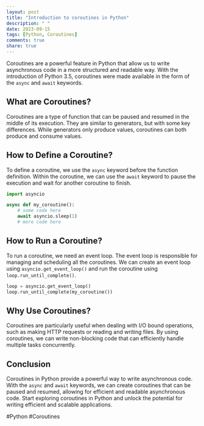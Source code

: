 ```yaml
---
layout: post
title: "Introduction to coroutines in Python"
description: " "
date: 2023-09-15
tags: [Python, Coroutines]
comments: true
share: true
---
```


Coroutines are a powerful feature in Python that allow us to write asynchronous code in a more structured and readable way. With the introduction of Python 3.5, coroutines were made available in the form of the `async` and `await` keywords.

## What are Coroutines?

Coroutines are a type of function that can be paused and resumed in the middle of its execution. They are similar to generators, but with some key differences. While generators only produce values, coroutines can both produce and consume values.

## How to Define a Coroutine?

To define a coroutine, we use the `async` keyword before the function definition. Within the coroutine, we can use the `await` keyword to pause the execution and wait for another coroutine to finish.

```python
import asyncio

async def my_coroutine():
    # some code here
    await asyncio.sleep(1)
    # more code here
```

## How to Run a Coroutine?

To run a coroutine, we need an event loop. The event loop is responsible for managing and scheduling all the coroutines. We can create an event loop using `asyncio.get_event_loop()` and run the coroutine using `loop.run_until_complete()`.

```python
loop = asyncio.get_event_loop()
loop.run_until_complete(my_coroutine())
```

## Why Use Coroutines?

Coroutines are particularly useful when dealing with I/O bound operations, such as making HTTP requests or reading and writing files. By using coroutines, we can write non-blocking code that can efficiently handle multiple tasks concurrently.

## Conclusion

Coroutines in Python provide a powerful way to write asynchronous code. With the `async` and `await` keywords, we can create coroutines that can be paused and resumed, allowing for efficient and readable asynchronous code. Start exploring coroutines in Python and unlock the potential for writing efficient and scalable applications.

#Python #Coroutines